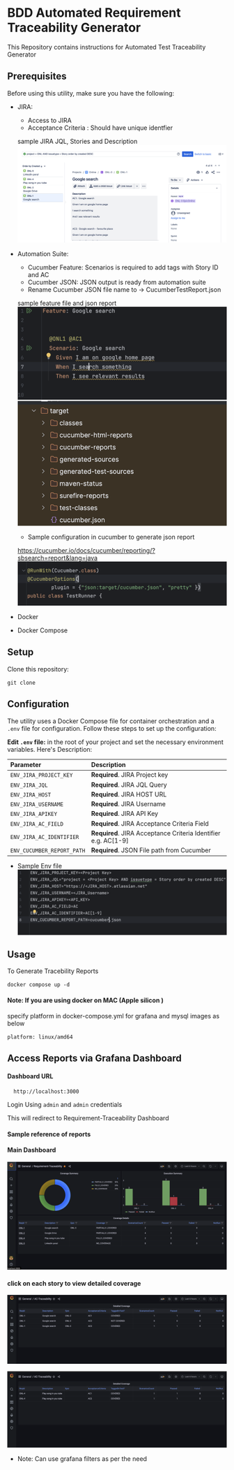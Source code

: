 # BDD Automated Requirement Traceability Generator
This Repository contains instructions for Automated Test Traceability Generator

## Prerequisites
Before using this utility, make sure you have the following:

* JIRA:
    * Access to JIRA
    * Acceptance Criteria : Should have unique identfier 
    
    sample JIRA JQL, Stories and Description
    ![JIRA Reference](image-9.png)


* Automation Suite:
    * Cucumber Feature: Scenarios is required to add tags with Story ID and AC
    * Cucumber JSON: JSON output is ready from automation suite
    * Rename Cucumber JSON file name to -> CucumberTestReport.json

    sample feature file and json report
    ![Feature File Reference](image-8.png)
    ![Cucumber Json Report](image-5.png)
    
    * Sample configuration in cucumber to generate json report

    https://cucumber.io/docs/cucumber/reporting/?sbsearch=report&lang=java
    ![plugin Config](image-7.png)


* Docker

* Docker Compose

## Setup 

Clone this repository:
```
git clone 
```

## Configuration

The utility uses a Docker Compose file for container orchestration and a `.env` file for configuration. Follow these steps to set up the configuration:

**Edit `.env` file:** in the root of your project and set the necessary environment variables. 
Here's Description:

| Parameter              | Description                    |
| :--------              | :-------------------------     |
| `ENV_JIRA_PROJECT_KEY` | **Required**. JIRA Project key |
| `ENV_JIRA_JQL`         | **Required**. JIRA JQL Query   |
| `ENV_JIRA_HOST`        | **Required**. JIRA HOST URL    |
| `ENV_JIRA_USERNAME`    | **Required**. JIRA Username    |
| `ENV_JIRA_APIKEY`      | **Required**. JIRA API Key     |
| `ENV_JIRA_AC_FIELD`    | **Required**. JIRA Acceptance Criteria Field     |
| `ENV_JIRA_AC_IDENTIFIER`    | **Required**. JIRA Acceptance Criteria Identifier  e.g. AC[1-9] |
| `ENV_CUCUMBER_REPORT_PATH`      | **Required**. JSON File path from Cucumber     |

  * Sample Env file 
  ![Env Reference](image-6.png)

## Usage

To Generate Tracebility Reports 

```
docker compose up -d
```

#### Note: If you are using docker on MAC (Apple silicon )
specify platform in docker-compose.yml for grafana and mysql images as below
```
platform: linux/amd64
```

## Access Reports via Grafana Dashboard

#### Dashboard URL 

```http
  http://localhost:3000
```

Login Using `admin` and `admin` credentials

This will redirect to Requirement-Traceability Dashboard 

#### Sample reference of reports
#### Main Dashboard

![Main Dashboard](image.png)

#### click on each story to view detailed coverage

![Detailed1](image-1.png)

![Detailed2](image-2.png)

* Note: Can use grafana filters as per the need 